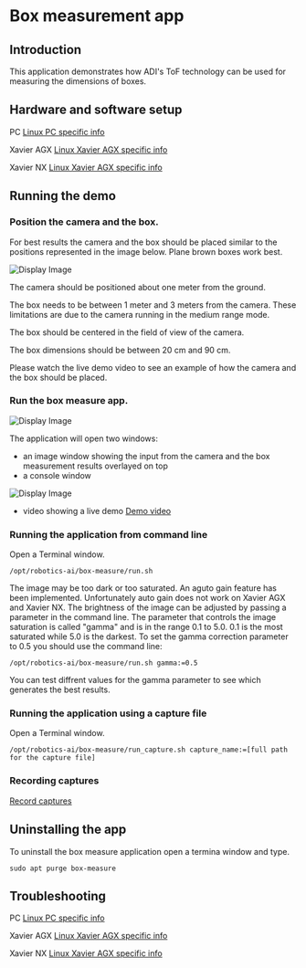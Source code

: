# Box measurement app

## Introduction
This application demonstrates how ADI's ToF technology can be used for measuring the dimensions of boxes.

## Hardware and software setup

PC
[Linux PC specific info](https://github.com/robotics-ai/tof_process_public/blob/main/box_measure/PC/README.md)

Xavier AGX
[Linux Xavier AGX specific info](https://github.com/robotics-ai/tof_process_public/blob/main/box_measure/Xavier-AGX/README.md)

Xavier NX
[Linux Xavier AGX specific info](https://github.com/robotics-ai/tof_process_public/blob/main/box_measure/Xavier-AGX/README.md)

## Running the demo
### Position the camera and the box.
For best results the camera and the box should be placed similar to the positions represented in the image below. Plane brown boxes work best.

![Display Image](https://github.com/robotics-ai/tof_process_public/blob/main/box_measure/Doc/Images/fig1.png)

The camera should be positioned about one meter from the ground.

The box needs to be between 1 meter and 3 meters from the camera. These limitations are due to the camera running in the medium range mode.

The box should be centered in the field of view of the camera.

The box dimensions should be between 20 cm and 90 cm.

Please watch the live demo video to see an example of how the camera and the box should be placed.

### Run the box measure app.
![Display Image](https://github.com/robotics-ai/tof_process_public/blob/main/box_measure/Doc/Images/run_app_xavier.png)

The application will open two windows:
- an image window showing the input from the camera and the box measurement results overlayed on top
- a console window

![Display Image](https://github.com/robotics-ai/tof_process_public/blob/main/box_measure/Doc/Images/app_results_xavier.png)

 - video showing a live demo
 [Demo video](https://www.youtube.com/watch?v=G-9UfaZXUCk)

### Running the application from command line
Open a Terminal window.
```
/opt/robotics-ai/box-measure/run.sh
```
The image may be too dark or too saturated. An aguto gain feature has been implemented.
Unfortunately auto gain does not work on Xavier AGX and Xavier NX. The brightness of the image can be adjusted by passing a parameter in the command line. The parameter that controls the image saturation is called "gamma" and is in the range 0.1 to 5.0. 0.1 is the most saturated while 5.0 is the darkest.
To set the gamma correction parameter to 0.5 you should use the command line:
```
/opt/robotics-ai/box-measure/run.sh gamma:=0.5
```
You can test diffrent values for the gamma parameter to see which generates the best results.

### Running the application using a capture file
Open a Terminal window.
```
/opt/robotics-ai/box-measure/run_capture.sh capture_name:=[full path for the capture file]
```

### Recording captures

[Record captures](https://github.com/robotics-ai/tof_process_public/blob/main/recording/README.md)


## Uninstalling the app
To uninstall the box measure application open a termina window and type.
```
sudo apt purge box-measure
```
## Troubleshooting
PC
[Linux PC specific info](https://github.com/robotics-ai/tof_process_public/blob/main/box_measure/PC/README.md)

Xavier AGX
[Linux Xavier AGX specific info](https://github.com/robotics-ai/tof_process_public/blob/main/box_measure/Xavier-AGX/README.md)

Xavier NX
[Linux Xavier AGX specific info](https://github.com/robotics-ai/tof_process_public/blob/main/box_measure/Xavier-AGX/README.md)
